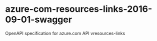 # azure-com-resources-links-2016-09-01-swagger
OpenAPI specification for azure.com API vresources-links
